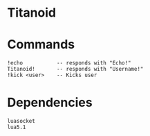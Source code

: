 Titanoid
========

# Commands
```
!echo 			-- responds with "Echo!"
Titanoid! 		-- responds with "Username!"
!kick <user> 	-- Kicks user
```

# Dependencies
```
luasocket
lua5.1
```